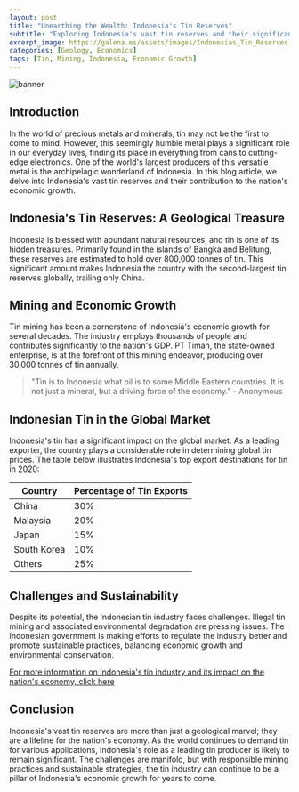 ```yaml
---
layout: post
title: "Unearthing the Wealth: Indonesia's Tin Reserves"
subtitle: "Exploring Indonesia's vast tin reserves and their significant contribution to the nation's economic growth."
excerpt_image: https://galena.es/assets/images/Indonesias_Tin_Reserves.png
categories: [Geology, Economics]
tags: [Tin, Mining, Indonesia, Economic Growth]
---
```


![banner](https://galena.es/assets/images/Indonesias_Tin_Reserves.png "Aerial view of Indonesia's tin mining operations showcasing expansive mining sites and machinery, highlighting the country's significant tin reserves and their role in economic development.")

## Introduction

In the world of precious metals and minerals, tin may not be the first to come to mind. However, this seemingly humble metal plays a significant role in our everyday lives, finding its place in everything from cans to cutting-edge electronics. One of the world's largest producers of this versatile metal is the archipelagic wonderland of Indonesia. In this blog article, we delve into Indonesia's vast tin reserves and their contribution to the nation's economic growth.

## Indonesia's Tin Reserves: A Geological Treasure

Indonesia is blessed with abundant natural resources, and tin is one of its hidden treasures. Primarily found in the islands of Bangka and Belitung, these reserves are estimated to hold over 800,000 tonnes of tin. This significant amount makes Indonesia the country with the second-largest tin reserves globally, trailing only China.

## Mining and Economic Growth

Tin mining has been a cornerstone of Indonesia's economic growth for several decades. The industry employs thousands of people and contributes significantly to the nation's GDP. PT Timah, the state-owned enterprise, is at the forefront of this mining endeavor, producing over 30,000 tonnes of tin annually.

> "Tin is to Indonesia what oil is to some Middle Eastern countries. It is not just a mineral, but a driving force of the economy." - Anonymous

## Indonesian Tin in the Global Market

Indonesia's tin has a significant impact on the global market. As a leading exporter, the country plays a considerable role in determining global tin prices. The table below illustrates Indonesia's top export destinations for tin in 2020:

| Country | Percentage of Tin Exports |
|---------|--------------------------|
| China   | 30%                      |
| Malaysia| 20%                      |
| Japan   | 15%                      |
| South Korea | 10%                  |
| Others  | 25%                      |

## Challenges and Sustainability

Despite its potential, the Indonesian tin industry faces challenges. Illegal tin mining and associated environmental degradation are pressing issues. The Indonesian government is making efforts to regulate the industry better and promote sustainable practices, balancing economic growth and environmental conservation.

[For more information on Indonesia's tin industry and its impact on the nation's economy, click here](https://www.bloomberg.com/news/articles/2019-08-25/the-tin-that-tainted-tokyo)

## Conclusion

Indonesia's vast tin reserves are more than just a geological marvel; they are a lifeline for the nation's economy. As the world continues to demand tin for various applications, Indonesia's role as a leading tin producer is likely to remain significant. The challenges are manifold, but with responsible mining practices and sustainable strategies, the tin industry can continue to be a pillar of Indonesia's economic growth for years to come.